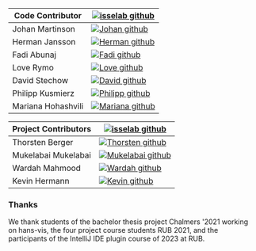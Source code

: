 | Code Contributor   | [![isselab github](https://img.shields.io/badge/GitHub-isselab-181717.svg?style=flat&logo=github)](https://www.github.com/isselab)            |
|--------------------|-----------------------------------------------------------------------------------------------------------------------------------------------|
| Johan Martinson    | [![Johan github](https://img.shields.io/badge/GitHub-johmara-181717.svg?style=flat&logo=github)](https://www.github.com/johmara)              |
| Herman Jansson     | [![Herman github](https://img.shields.io/badge/GitHub-janssonherman-181717.svg?style=flat&logo=github)](https://www.github.com/janssonherman) |
| Fadi Abunaj        | [![Fadi github](https://img.shields.io/badge/GitHub-Civilangem0-181717.svg?style=flat&logo=github)](https://www.github.com/Civilangem0)       |
| Love Rymo          | [![Love github](https://img.shields.io/badge/GitHub-Love--Ry1-181717.svg?style=flat&logo=github)](https://www.github.com/Love-Ry1)            |
| David Stechow      | [![David github](https://img.shields.io/badge/GitHub-HerrKermet-181717.svg?style=flat&logo=github)](https://www.github.com/HerrKermet)        |
| Philipp Kusmierz   | [![Philipp github](https://img.shields.io/badge/GitHub-Kuzzi04-181717.svg?style=flat&logo=github)](https://www.github.com/Kuzzi04)            |
| Mariana Hohashvili | [![Mariana github](https://img.shields.io/badge/GitHub-hohashvili-181717.svg?style=flat&logo=github)](https://www.github.com/hohashvili)      |


| Project Contributors | [![isselab github](https://img.shields.io/badge/GitHub-isselab-181717.svg?style=flat&logo=github)](https://www.github.com/isselab)             |
|----------------------|----------------------------------------------------------------------------------------------------------------------------------------------|
| Thorsten Berger      | [![Thorsten github](https://img.shields.io/badge/GitHub-thorstenberger-181717.svg?style=flat&logo=github)](https://www.github.com/thorstenberger) |
| Mukelabai Mukelabai  | [![Mukelabai github](https://img.shields.io/badge/GitHub-??-181717.svg?style=flat&logo=github)](https://www.github.com/??)                       |
| Wardah Mahmood       | [![Wardah github](https://img.shields.io/badge/GitHub-??-181717.svg?style=flat&logo=github)](https://www.github.com/??)                       |
| Kevin Hermann        | [![Kevin github](https://img.shields.io/badge/GitHub-Kevin3112-181717.svg?style=flat&logo=github)](https://www.github.com/Kevin3112)                         |

### Thanks
We thank students of the bachelor thesis project Chalmers '2021 working on hans-vis, the four project course students RUB 2021, and the participants of the IntelliJ IDE plugin course of 2023 at RUB.
   
